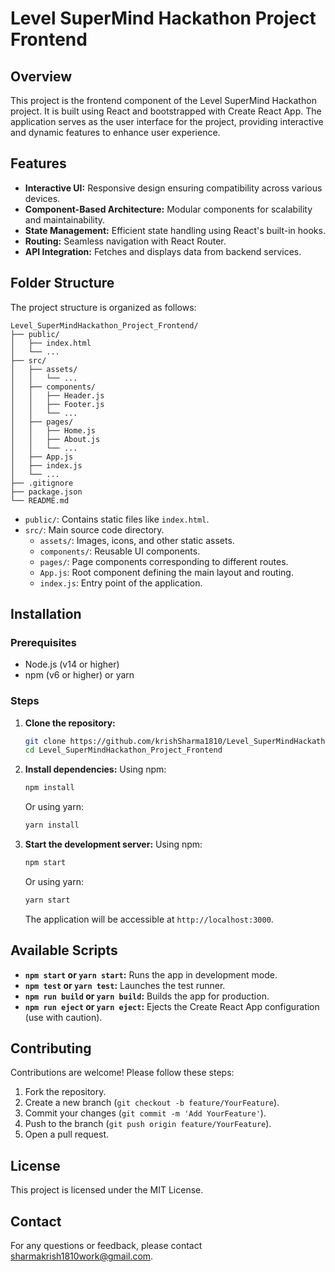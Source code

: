 # Level SuperMind Hackathon Project Frontend

## Overview
This project is the frontend component of the Level SuperMind Hackathon project. It is built using React and bootstrapped with Create React App. The application serves as the user interface for the project, providing interactive and dynamic features to enhance user experience.

## Features
- **Interactive UI:** Responsive design ensuring compatibility across various devices.
- **Component-Based Architecture:** Modular components for scalability and maintainability.
- **State Management:** Efficient state handling using React's built-in hooks.
- **Routing:** Seamless navigation with React Router.
- **API Integration:** Fetches and displays data from backend services.

## Folder Structure
The project structure is organized as follows:

```
Level_SuperMindHackathon_Project_Frontend/
├── public/
│   ├── index.html
│   └── ...
├── src/
│   ├── assets/
│   │   └── ...
│   ├── components/
│   │   ├── Header.js
│   │   ├── Footer.js
│   │   └── ...
│   ├── pages/
│   │   ├── Home.js
│   │   ├── About.js
│   │   └── ...
│   ├── App.js
│   ├── index.js
│   └── ...
├── .gitignore
├── package.json
└── README.md
```

- `public/`: Contains static files like `index.html`.
- `src/`: Main source code directory.
  - `assets/`: Images, icons, and other static assets.
  - `components/`: Reusable UI components.
  - `pages/`: Page components corresponding to different routes.
  - `App.js`: Root component defining the main layout and routing.
  - `index.js`: Entry point of the application.

## Installation

### Prerequisites
- Node.js (v14 or higher)
- npm (v6 or higher) or yarn

### Steps
1. **Clone the repository:**
   ```bash
   git clone https://github.com/krishSharma1810/Level_SuperMindHackathon_Project_Frontend.git
   cd Level_SuperMindHackathon_Project_Frontend
   ```

2. **Install dependencies:**
   Using npm:
   ```bash
   npm install
   ```
   Or using yarn:
   ```bash
   yarn install
   ```

3. **Start the development server:**
   Using npm:
   ```bash
   npm start
   ```
   Or using yarn:
   ```bash
   yarn start
   ```
   The application will be accessible at `http://localhost:3000`.

## Available Scripts

- **`npm start` or `yarn start`:** Runs the app in development mode.
- **`npm test` or `yarn test`:** Launches the test runner.
- **`npm run build` or `yarn build`:** Builds the app for production.
- **`npm run eject` or `yarn eject`:** Ejects the Create React App configuration (use with caution).

## Contributing
Contributions are welcome! Please follow these steps:
1. Fork the repository.
2. Create a new branch (`git checkout -b feature/YourFeature`).
3. Commit your changes (`git commit -m 'Add YourFeature'`).
4. Push to the branch (`git push origin feature/YourFeature`).
5. Open a pull request.

## License
This project is licensed under the MIT License.

## Contact
For any questions or feedback, please contact [sharmakrish1810work@gmail.com](mailto:sharmakrish1810work@gmail.com).
